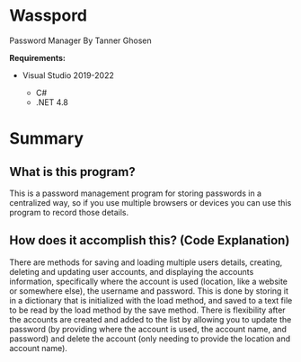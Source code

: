 # Wasspord
Password Manager
By Tanner Ghosen

<b>Requirements:</b>
<ul>
<li>Visual Studio 2019-2022</li>
<ul>
  <li>C#</li>
  <li>.NET 4.8</li>
</ul>
</ul>

# Summary
## What is this program?
This is a password management program for storing passwords in a centralized way,
so if you use multiple browsers or devices you can use this program to record those details.

## How does it accomplish this? (Code Explanation)
There are methods for saving and loading multiple users details, creating, deleting and updating user accounts, and displaying the accounts information, specifically where the account is used (location, like a website or somewhere else), the username and password. This is done by storing it in a dictionary that is initialized with the load method, and saved to a text file to be read by the load method by the save method. There is flexibility after the accounts are created and added to the list by allowing you to update the password (by providing where the account is used, the account name, and password) and delete the account (only needing to provide the location and account name).
